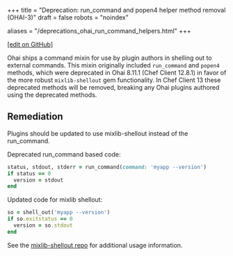 +++
title = "Deprecation: run_command and popen4 helper method removal (OHAI-3)"
draft = false
robots = "noindex"

aliases = "/deprecations_ohai_run_command_helpers.html"
+++

[\[edit on GitHub\]](https://github.com/chef/chef-web-docs/blob/master/content/deprecations_ohai_run_command_helpers.md)

Ohai ships a command mixin for use by plugin authors in shelling out to
external commands. This mixin originally included `run_command` and
`popen4` methods, which were deprecated in Ohai 8.11.1 (Chef Client
12.8.1) in favor of the more robust `mixlib-shellout` gem functionality.
In Chef Client 13 these deprecated methods will be removed, breaking any
Ohai plugins authored using the deprecated methods.

## Remediation

Plugins should be updated to use mixlib-shellout instead of the
run_command.

Deprecated run_command based code:

``` ruby
status, stdout, stderr = run_command(command: 'myapp --version')
if status == 0
  version = stdout
end
```

Updated code for mixlib shellout:

``` ruby
so = shell_out('myapp --version')
if so.exitstatus == 0
  version = so.stdout
end
```

See the [mixlib-shellout repo](https://github.com/chef/mixlib-shellout)
for additional usage information.
